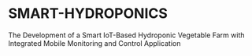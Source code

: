 # SMART-HYDROPONICS
The Development of a Smart IoT-Based Hydroponic Vegetable Farm with Integrated Mobile Monitoring and Control Application 
